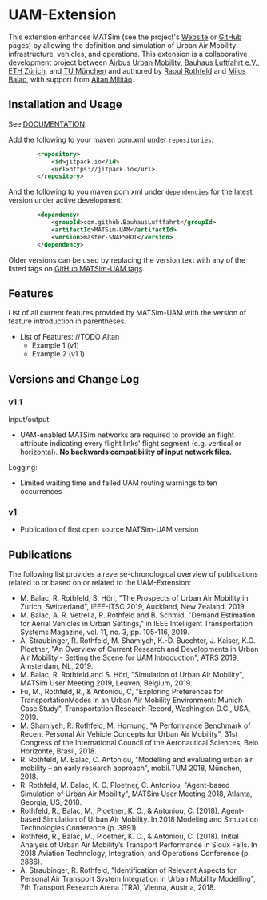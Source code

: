 
# UAM-Extension

This extension enhances MATSim (see the project's [Website](https://www.matsim.org) or [GitHub](https://github.com/matsim-org) pages) by allowing the definition and simulation of Urban Air Mobility infrastructure, vehicles, and operations. This extension is a collaborative development project between [Airbus Urban Mobility](https://www.airbus.com/innovation/urban-air-mobility.html), [Bauhaus Luftfahrt e.V.](https://www.bauhaus-luftfahrt.net), [ETH Zürich](https://www.ethz.ch), and [TU München](https://www.tse.bgu.tum.de) and authored by [Raoul Rothfeld](https://github.com/RRothfeld) and [Milos Balac](https://github.com/balacmi), with support from [Aitan Militão](https://github.com/Aitanm).

## Installation and Usage
See [DOCUMENTATION](https://github.com/BauhausLuftfahrt/MATSim-UAM/blob/master/DOCUMENTATION.md).

Add the following to your maven pom.xml under `repositories`:
```xml
        <repository>
            <id>jitpack.io</id>
            <url>https://jitpack.io</url>
        </repository>
```
And the following to you maven pom.xml under `dependencies` for the latest version under active development:
```xml
        <dependency>
            <groupId>com.github.BauhausLuftfahrt</groupId>
            <artifactId>MATSim-UAM</artifactId>
            <version>master-SNAPSHOT</version>
        </dependency>
```
Older versions can be used by replacing the version text with any of the listed tags on [GitHub MATSim-UAM tags](https://github.com/BauhausLuftfahrt/MATSim-UAM/tags).

## Features
List of all current features provided by MATSim-UAM with the version of feature introduction in parentheses.

- List of Features: //TODO Aitan
    - Example 1 (v1)
    - Example 2 (v1.1)

## Versions and Change Log

### v1.1
Input/output:
- UAM-enabled MATSim networks are required to provide an flight attribute indicating every flight links' flight segment (e.g. vertical or horizontal). **No backwards compatibility of input network files.**

Logging:
- Limited waiting time and failed UAM routing warnings to ten occurrences

### v1
- Publication of first open source MATSim-UAM version

## Publications
The following list provides a reverse-chronological overview of publications related to or based on or related to the UAM-Extension:
* M. Balac, R. Rothfeld, S. Hörl, "The Prospects of Urban Air Mobility in Zurich, Switzerland", IEEE-ITSC 2019, Auckland, New Zealand, 2019.
* M. Balac, A. R. Vetrella, R. Rothfeld and B. Schmid, "Demand Estimation for Aerial Vehicles in Urban Settings," in IEEE Intelligent Transportation Systems Magazine, vol. 11, no. 3, pp. 105-116, 2019.
* A. Straubinger, R. Rothfeld, M. Shamiyeh, K.-D. Buechter, J. Kaiser, K.O. Ploetner, "An Overview of Current Research and Developments in Urban Air Mobility - Setting the Scene for UAM Introduction", ATRS 2019, Amsterdam, NL, 2019.
* M. Balac, R. Rothfeld and S. Hörl, "Simulation of Urban Air Mobility", MATSim User Meeting 2019, Leuven, Belgium, 2019.
* Fu, M., Rothfeld, R., & Antoniou, C, "Exploring Preferences for TransportationModes in an Urban Air Mobility Environment: Munich Case Study", Transportation Research Record, Washington D.C., USA, 2019.
* M. Shamiyeh, R. Rothfeld, M. Hornung, "A Performance Benchmark of Recent Personal Air Vehicle Concepts for Urban Air Mobility", 31st Congress of the International Council of the Aeronautical Sciences, Belo Horizonte, Brasil, 2018.
* R. Rothfeld, M. Balac, C. Antoniou, "Modelling and evaluating urban air mobility – an early research approach", mobil.TUM 2018, München, 2018.
* R. Rothfeld, M. Balac, K. O. Ploetner, C. Antoniou, "Agent-based Simulation of Urban Air Mobility", MATSim User Meeting 2018, Atlanta, Georgia, US, 2018.
* Rothfeld, R., Balac, M., Ploetner, K. O., & Antoniou, C. (2018). Agent-based Simulation of Urban Air Mobility. In 2018 Modeling and Simulation Technologies Conference (p. 3891).
* Rothfeld, R., Balac, M., Ploetner, K. O., & Antoniou, C. (2018). Initial Analysis of Urban Air Mobility’s Transport Performance in Sioux Falls. In 2018 Aviation Technology, Integration, and Operations Conference (p. 2886).
* A. Straubinger, R. Rothfeld, "Identification of Relevant Aspects for Personal Air Transport System Integration in Urban Mobility Modelling", 7th Transport Research Arena (TRA), Vienna, Austria, 2018.
